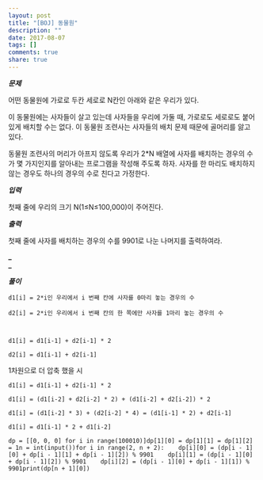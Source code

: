 ```yaml
---
layout: post
title: "[BOJ] 동물원"
description: ""
date: 2017-08-07
tags: []
comments: true
share: true
---
```



**_문제_**

  

어떤 동물원에 가로로 두칸 세로로 N칸인 아래와 같은 우리가 있다.

이 동물원에는 사자들이 살고 있는데 사자들을 우리에 가둘 때, 가로로도 세로로도 붙어 있게 배치할 수는 없다. 이 동물원 조련사는 사자들의
배치 문제 때문에 골머리를 앓고 있다.

  

동물원 조련사의 머리가 아프지 않도록 우리가 2*N 배열에 사자를 배치하는 경우의 수가 몇 가지인지를 알아내는 프로그램을 작성해 주도록
하자. 사자를 한 마리도 배치하지 않는 경우도 하나의 경우의 수로 친다고 가정한다.

  

  

  

**_입력_**

  

첫째 줄에 우리의 크기 N(1≤N≤100,000)이 주어진다.

  

  

  

**_출력_**

  

첫째 줄에 사자를 배치하는 경우의 수를 9901로 나눈 나머지를 출력하여라.

  

  

**_  
_**

**_풀이_**

  

    d1[i] = 2*i인 우리에서 i 번째 칸에 사자를 0마리 놓는 경우의 수
    
    d2[i] = 2*i인 우리에서 i 번째 칸의 한 쪽에만 사자를 1마리 놓는 경우의 수
    
      
    
    d1[i] = d1[i-1] + d2[i-1] * 2
    
    d2[i] = d1[i-1] + d2[i-1]

  

1차원으로 더 압축 했을 시

  
    
    d1[i] = d1[i-1] + d2[i-1] * 2
    
    d1[i] = (d1[i-2] + d2[i-2] * 2) + (d1[i-2] + d2[i-2]) * 2
    
    d1[i] = (d1[i-2] * 3) + (d2[i-2] * 4) = (d1[i-1] * 2) + d2[i-1]
    
    d1[i] = d1[i-1] * 2 + d1[i-2]

    dp = [[0, 0, 0] for i in range(100010)]dp[1][0] = dp[1][1] = dp[1][2] = 1n = int(input())for i in range(2, n + 2):    dp[i][0] = (dp[i - 1][0] + dp[i - 1][1] + dp[i - 1][2]) % 9901    dp[i][1] = (dp[i - 1][0] + dp[i - 1][2]) % 9901    dp[i][2] = (dp[i - 1][0] + dp[i - 1][1]) % 9901print(dp[n + 1][0])

  

